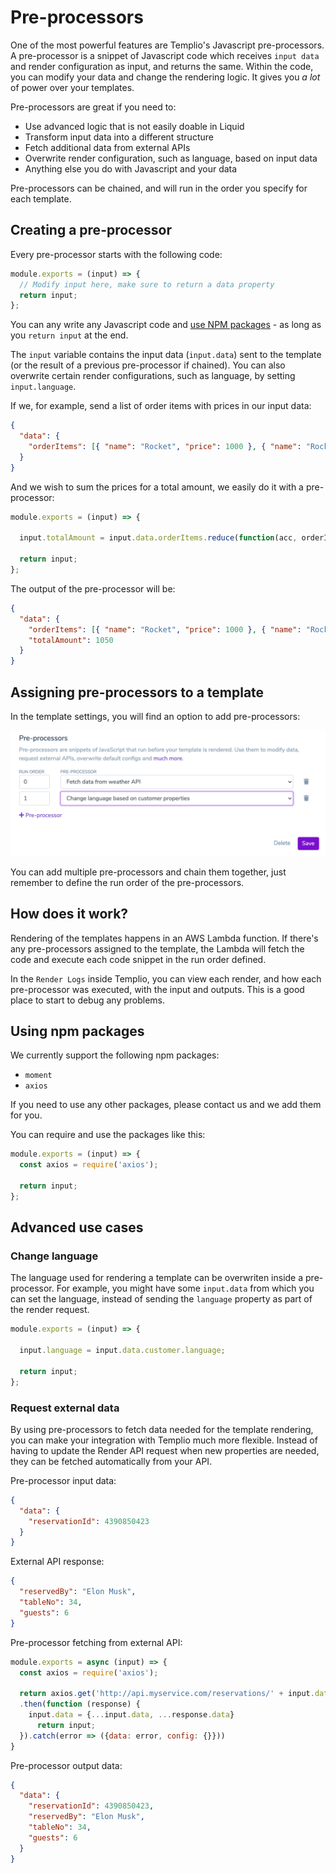 # Pre-processors

One of the most powerful features are Templio's Javascript pre-processors. A pre-processor is a snippet of Javascript code which receives `input data` and render configuration as input, and returns the same. Within the code, you can modify your data and change the rendering logic. It gives you _a lot_ of power over your templates. 

Pre-processors are great if you need to:

* Use advanced logic that is not easily doable in Liquid
* Transform input data into a different structure
* Fetch additional data from external APIs
* Overwrite render configuration, such as language, based on input data
* Anything else you do with Javascript and your data

Pre-processors can be chained, and will run in the order you specify for each template.

## Creating a pre-processor

Every pre-processor starts with the following code:

```javascript
module.exports = (input) => {
  // Modify input here, make sure to return a data property
  return input;
};
```

You can any write any Javascript code and [use NPM packages](#using-npm-packages) - as long as you `return input` at the end.

The `input` variable contains the input data (`input.data`) sent to the template (or the result of a previous pre-processor if chained). You can also overwrite certain render configurations, such as language, by setting `input.language`.

If we, for example, send a list of order items with prices in our input data:

```json
{
  "data": {
    "orderItems": [{ "name": "Rocket", "price": 1000 }, { "name": "Rocket Fuel", "price": 50}]
  }
}
```

And we wish to sum the prices for a total amount, we easily do it with a pre-processor:

```javascript
module.exports = (input) => {
  
  input.totalAmount = input.data.orderItems.reduce(function(acc, orderItem) { return acc + orderItem.price }, 0)

  return input;
};
```

The output of the pre-processor will be:

```json
{
  "data": {
    "orderItems": [{ "name": "Rocket", "price": 1000 }, { "name": "Rocket Fuel", "price": 50}],
    "totalAmount": 1050
  }
}
```

## Assigning pre-processors to a template

In the template settings, you will find an option to add pre-processors:

![Assign pre-processors to template](../assets/images/template_assign_preprocessors.png)

You can add multiple pre-processors and chain them together, just remember to define the run order of the pre-processors.


## How does it work?

Rendering of the templates happens in an AWS Lambda function. If there's any pre-processors assigned to the template, the Lambda will fetch the code and execute each code snippet in the run order defined. 

In the `Render Logs` inside Templio, you can view each render, and how each pre-processor was executed, with the input and outputs. This is a good place to start to debug any problems.

## Using npm packages

We currently support the following npm packages:

* `moment`
* `axios`

If you need to use any other packages, please contact us and we add them for you.

You can require and use the packages like this:

```javascript
module.exports = (input) => {
  const axios = require('axios');

  return input;
};
```



## Advanced use cases
### Change language

The language used for rendering a template can be overwriten inside a pre-processor. For example, you might have some `input.data` from which you can set the language, instead of sending the `language` property as part of the render request.

```javascript
module.exports = (input) => {
  
  input.language = input.data.customer.language;

  return input;
};
```

### Request external data

By using pre-processors to fetch data needed for the template rendering, you can make your integration with Templio much more flexible. Instead of having to update the Render API request when new properties are needed, they can be fetched automatically from your API.

Pre-processor input data:
```json
{
  "data": {
    "reservationId": 4390850423
  }
}
```

External API response:
```json
{
  "reservedBy": "Elon Musk",
  "tableNo": 34,
  "guests": 6
}
```

Pre-processor fetching from external API:
```javascript
module.exports = async (input) => {
  const axios = require('axios');
  
  return axios.get('http://api.myservice.com/reservations/' + input.data.reservationId)
  .then(function (response) {
    input.data = {...input.data, ...response.data}
	  return input;
  }).catch(error => ({data: error, config: {}}))
}
```

Pre-processor output data:
```json
{
  "data": {
    "reservationId": 4390850423,
    "reservedBy": "Elon Musk",
    "tableNo": 34,
    "guests": 6
  }
}
```

